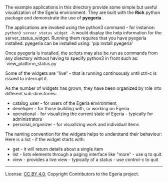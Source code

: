 <!-- SPDX-License-Identifier: CC-BY-4.0 -->
<!-- Copyright Contributors to the Egeria project. -->

The example applications in this directory provide some simple but useful visualization of the Egeria environment. They 
are built with the **Rich** python package and demonstrate the use of **pyegeria** .

The applications are invoked using the python3 command - for instance:
`python3 server_status_widget -h` would display the help information for the server_status_widget.
Running them requires that you have pyegeria installed. pyegeria can be installed using:
'pip install pyegeria'

Once pyegeria is installed, the scripts may also be run as commands from any directory without having to specify python3 in front such as:
`view_platform_status.py

Some of the widgets are "live" - that is running continuously until ctrl-c is issued to interrupt it.

As the number of widgets has grown, they have been organized by role into different sub-directories:

* catalog_user - for users of the Egeria environment
* developer - for those building with, or working on Egeria
* operational - for visualizing the current state of Egeria - typically for administrators
* personal_organizer - for visualizing work and individual items

The naming convention for the widgets helps to understand their behaviour:
Here is a list - if the widget starts with:

* get - it will return details about a single item
* list - lists elements through a paging interface like "more" - use q to quit.
* view - provides a live view - typically of a status - use control-c to quit


----
License: [CC BY 4.0](https://creativecommons.org/licenses/by/4.0/),
Copyright Contributors to the Egeria project.
